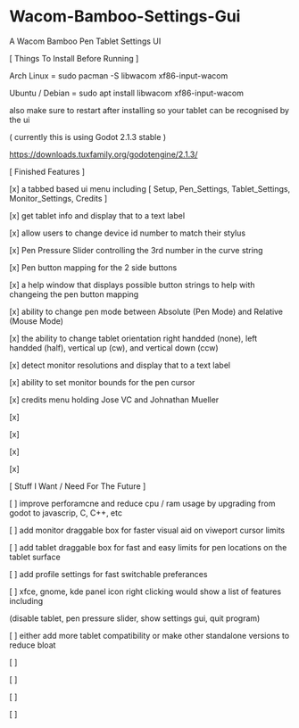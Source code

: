 # Wacom-Bamboo-Settings-Gui
A Wacom Bamboo Pen Tablet Settings UI


[ Things To Install Before Running ]

Arch Linux = sudo pacman -S libwacom xf86-input-wacom

Ubuntu / Debian = sudo apt install libwacom xf86-input-wacom

also make sure to restart after installing so your tablet can be recognised by the ui

( currently this is using Godot 2.1.3 stable )

https://downloads.tuxfamily.org/godotengine/2.1.3/


[ Finished Features ]

[x] a tabbed based ui menu including [ Setup, Pen_Settings, Tablet_Settings, Monitor_Settings, Credits ]

[x] get tablet info and display that to a text label

[x] allow users to change device id number to match their stylus

[x] Pen Pressure Slider controlling the 3rd number in the curve string

[x] Pen button mapping for the 2 side buttons

[x] a help window that displays possible button strings to help with changeing the pen button mapping 

[x] ability to change pen mode between Absolute (Pen Mode) and Relative (Mouse Mode)

[x] the ability to change tablet orientation right handded (none), left handded (half), vertical up (cw), and vertical down (ccw)

[x] detect monitor resolutions and display that to a text label

[x] ability to set monitor bounds for the pen cursor

[x] credits menu holding Jose VC and Johnathan Mueller

[x]

[x]

[x]

[x]


[ Stuff I Want / Need For The Future ]

[ ] improve perforamcne and reduce cpu / ram usage by upgrading from godot to javascrip, C, C++, etc

[ ] add monitor draggable box for faster visual aid on viweport cursor limits

[ ] add tablet draggable box for fast and easy limits for pen locations on the tablet surface

[ ] add profile settings for fast switchable preferances

[ ] xfce, gnome, kde panel icon right clicking would show a list of features including

(disable tablet, pen pressure slider, show settings gui, quit program)

[ ] either add more tablet compatibility or make other standalone versions to reduce bloat

[ ] 

[ ]

[ ]

[ ]


